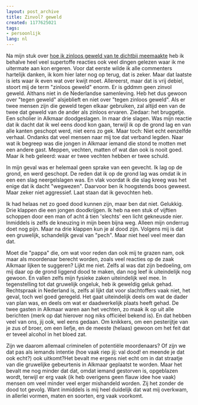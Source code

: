 ```yaml
---
layout: post_archive
title: Zinvol? geweld
created: 1177625021
tags:
- persoonlijk
lang: nl
---
```

Na mijn stuk over [hoe ik zinloos geweld van te dichtbij meemaakte](http://bler.webschuur.com/zwaar_mishandeld_en_bedreigd_in_mijn_eigen_buurt_moet_net_mij_weer_overkomen) heb ik behalve heel veel supertoffe reacties ook veel dingen gelezen waar ik me uitermate aan kon ergeren. Voor dat eerste wilde ik alle commenters hartelijk danken, ik kom hier later nog op terug, dat is zeker. Maar dat laatste is iets waar ik even wat over kwijt moet. Allereerst, maar dat is vrij debiel, stoort mij de term "zinloos geweld" enorm. Er is gddmm geen zinvol geweld. Althans niet in de Nederlandse samenleving. Heb het dus gewoon over "tegen geweld" alsjeblieft en niet over "tegen zinloos geweld". Als er twee mensen zijn die geweld tegen elkaar gebruiken, zal altijd een van de twee dat geweld van de ander als zinloos ervaren. Ziedaar: het bruggetje. Een scholier in Alkmaar doodgeslagen. In maar drie slagen. Was mijn reactie dat ik dacht dat ik wel eens dood kon gaan, terwijl ik op de grond lag en van alle kanten geschopt werd, niet eens zo gek. Maar toch: Niet echt eenzelfde verhaal. Ondanks dat veel mensen naar mij toe dat verband legden. Naar wat ik begreep was die jongen in Alkmaar iemand die stond te motten met een andere gast. Meppen, vechten, matten of wat dan ook is nooit goed. Maar ik heb geleerd: waar er twee vechten hebben er twee schuld.

In mijn geval was er helemaal geen sprake van een gevecht. Ik lag op de grond, en werd geschopt. De reden dat ik op de grond lag was omdat ik in een een slag neergelslagen was. En vlak voordat ik die slag kreeg was het enige dat ik dacht "wegwezen". Daarvoor ben ik hoogstends boos geweest. Maar zeker niet aggressief. Laat staan dat ik gevochten heb.

Ik had helaas net zo goed dood kunnen zijn, maar ben dat niet. Gelukkig. Drie klappen die een jongen doodkrijgen. Ik heb na een stuk of vijftien schoppen door een man of acht á tien 'slechts' een licht gekneusde nier. Inmiddels is zelfs de kneuzing in mijn been bijna weg. Alleen mijn onderrug doet nog pijn. Maar na drie klappen kun je al dood zijn. Volgens mij is dat een gruwelijk, schandelijk geval van "pech". Maar niet heel veel meer dan dat.

Moet die "pappa" die, om wat voor reden dan ook mij te grazen nam, ook maar als moordenaar berecht worden, zoals veel reacties op de zaak Alkmaar lijken te suggeren? Lijkt me niet. Zelfs al was dat zijn bedoeling, om mij daar op de grond liggend dood te maken, dan nog leef ik uiteindelijk nog gewoon. En vallen zelfs mijn fysieke zaken uiteindelijk wel mee. In tegenstelling tot dat gruwelijk ongeluk, heb ik geweldig geluk gehad. Rechtspraak in Nederland is, zelfs al lijkt dat voor slachtoffers vaak niet, het geval, toch wel goed geregeld. Het gaat uiteindelijk deels om wat de dader van plan was, en deels om wat er daadwerkelijk plaats heeft gehad.  De twee gasten in Alkmaar waren aan het vechten, zo maak ik op uit alle berichten (merk op dat hierover nog niks officiëel bekend is). En dat hebben veel van ons, jij ook, wel eens gedaan. Om knikkers, om een pesterijtje van je zus of broer, om een liefje, en de meeste (helaas) gewoon om het feit dat er teveel alcohol in het bloed zat.

Zijn we daarom allemaal criminelen of potentiële moordenaars? Of zijn we dat pas als iemands intentie (hoe vaak riep jíj: val dood! en meende je dat ook echt?) ook uitkomt?Het bevalt me ergens niet echt om in dat straatje van die gruwelijke gebeurtenis in Alkmaar geplaatst te worden. Maar het bevalt me nog minder dat dat, omdat iemand gestorven is, opgeblazen wordt, terwijl er erg vaak (ik heb overigens geen flauw idee hoe vaak) mensen om veel minder veel erger mishandeld worden. Zij het zonder de dood tot gevolg. Want inmiddels is mij heel duidelijk dat wat mij overkwam, in allerlei vormen, maten en soorten, erg vaak voorkomt.
